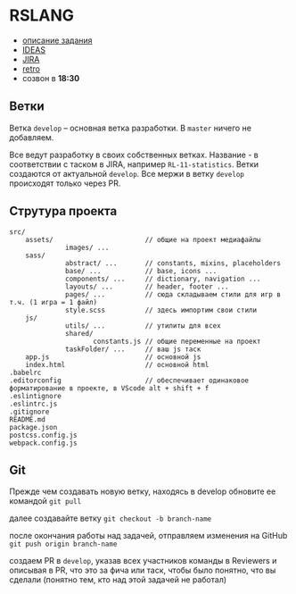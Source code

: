 # RSLANG
- [описание задания](https://github.com/rolling-scopes-school/tasks/blob/master/tasks/rslang/rslang.md)
- [IDEAS](https://docs.google.com/spreadsheets/d/1Nv4CIGc43wxeTlf6oUhloaSTQxHIIT91cYOd1v-nwvU/edit#gid=0)
- [JIRA](https://team-1592125956305.atlassian.net/secure/RapidBoard.jspa)
- [retro](https://reetro-io.herokuapp.com/board/5eec6aae4e337f00168f25d4/5eec6afe4e337f00168f25eb)
- созвон в **18:30**
## Ветки
Ветка `develop` – основная ветка разработки. В `master` ничего не добавляем.

Все ведут разработку в своих собственных ветках. Название - в соответствии с таском в JIRA, например `RL-11-statistics`.
Ветки создаются от актуальной `develop`. Все мержи в ветку `develop` происходят только через PR.
## Струтура проекта
```
src/
    assets/                       // общие на проект медиафайлы
              images/ ...
    sass/
              abstract/ ...       // constants, mixins, placeholders
              base/ ...           // base, icons ...
              components/ ...     // dictionary, navigation ...
              layouts/ ...        // header, footer ...
              pages/ ...          // сюда складываем стили для игр в т.ч. (1 игра = 1 файл)
              style.scss          // здесь импортим свои стили
    js/
              utils/ ...          // утилиты для всех
              shared/
                     constants.js // общие переменные на проект
              taskFolder/ ...     // ваш js таск
    app.js                        // основной js
    index.html                    // основной html
.babelrc
.editorconfig                     // обеспечивает одинаковое форматирование в проекте, в VScode alt + shift + f
.eslintignore
.eslintrc.js
.gitignore
README.md
package.json
postcss.config.js
webpack.config.js
```
## Git
Прежде чем создавать новую ветку, находясь в develop обновите ее командой
`git pull`

далее создавайте ветку
`git checkout -b branch-name`

после окончания работы над задачей, отправляем изменения на GitHub
`git push origin branch-name`

создаем PR в `develop`, указав всех участников команды в Reviewers и описывая в PR, что это за фича или таск, чтобы было понятно, что вы сделали (понятно тем, кто над этой задачей не работал)
